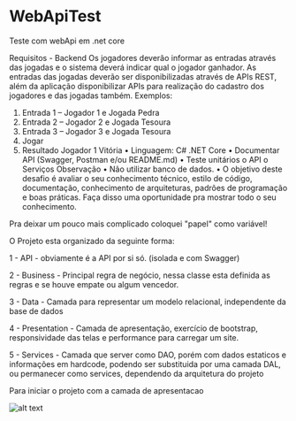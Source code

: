 # WebApiTest
Teste com webApi em .net core

Requisitos - Backend
Os jogadores deverão informar as entradas através das jogadas e o sistema deverá indicar
qual o jogador ganhador.
As entradas das jogadas deverão ser disponibilizadas através de APIs REST, além da
aplicação disponibilizar APIs para realização do cadastro dos jogadores e das jogadas
também.
Exemplos:
1. Entrada 1 – Jogador 1 e Jogada Pedra
2. Entrada 2 – Jogador 2 e Jogada Tesoura
3. Entrada 3 – Jogador 3 e Jogada Tesoura
4. Jogar
5. Resultado Jogador 1 Vitória
• Linguagem: C# .NET Core
• Documentar API (Swagger, Postman e/ou README.md)
• Teste unitários
o API
o Serviços
Observação
• Não utilizar banco de dados.
• O objetivo deste desafio é avaliar o seu conhecimento técnico, estilo de código,
documentação, conhecimento de arquiteturas, padrões de programação e boas
práticas. Faça disso uma oportunidade pra mostrar todo o seu conhecimento.

Pra deixar um pouco mais complicado coloquei "papel" como variável!

O Projeto esta organizado da seguinte forma: 

1 - API - obviamente é a API por si só. (isolada e com Swagger)

2 - Business - Principal regra de negócio, nessa classe esta definida as regras e se houve empate ou algum vencedor.

3 - Data - Camada para representar um modelo relacional, independente da base de dados

4 - Presentation - Camada de apresentação, exercício de bootstrap, responsividade das telas e performance para carregar um site.

5 - Services - Camada que server como DAO, porém com dados estaticos e informações em hardcode, podendo ser substituida por uma camada DAL, ou permanecer como services, dependendo da arquitetura do projeto

Para iniciar o projeto com a camada de apresentacao

![alt text](https://github.com/jsTradeMark/WebApiTest/tree/main/Presentation/wwwroot/init.png?raw=true)



